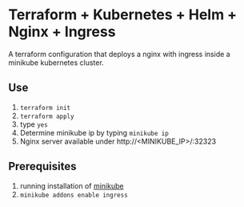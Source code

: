 # Terraform + Kubernetes + Helm + Nginx + Ingress

A terraform configuration that deploys a nginx with ingress
inside a minikube kubernetes cluster.

## Use

1. `terraform init`
2. `terraform apply`
3. type `yes`
4. Determine minikube ip by typing `minikube ip`
5. Nginx server available under http://<MINIKUBE_IP>/:32323

## Prerequisites

1. running installation of [minikube](https://minikube.sigs.k8s.io/docs/start/?arch=%2Flinux%2Fx86-64%2Fstable%2Fbinary+download)
2. `minikube addons enable ingress`

